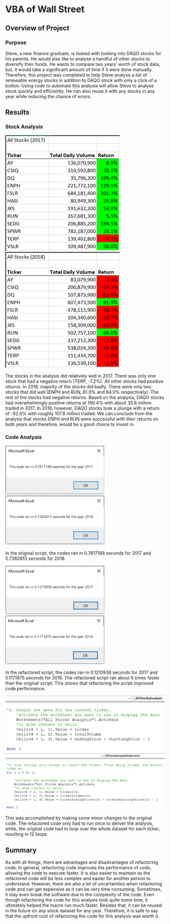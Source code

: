 # VBA of Wall Street
## Overview of Project
### Purpose
Steve, a new finance graduate, is tasked with looking into DAQO stocks for his parents. He would also like to analyse a handful of other stocks to diversify their funds. He wants to compare two years’ worth of stock data, but, it would take a significant amount of time if it were done manually. Therefore, this project was completed to help Steve analyse a list of renewable energy stocks in addition to DAQO stock with only a click of a button. Using code to automate this analysis will allow Steve to analyse stock quickly and efficiently. He can also reuse it with any stocks in any year while reducing the chance of errors.

## Results
### Stock Analysis

![All Stocks Analysis 2017](resources/AllStocksAnalysis2017.png)
![All Stocks Analysis 2018](resources/AllStocksAnalysis2018.png)

The stocks in the analysis did relatively well in 2017. There was only one stock that had a negative return (TERP, -7.2%). All other stocks had positive returns. In 2018, majority of the stocks did badly. There were only two stocks that did well (ENPH and RUN, 81.9% and 84.0% respectively). The rest of the stocks had negative returns. Based on the analysis, DAQO stocks had overwhelmingly positive returns at 199.4% with about 35.8 million traded in 2017. In 2018, however, DAQO stocks took a plunge with a return of -62.6% with roughly 107.8 million traded. We can conclude from the analysis that stocks ENPH and RUN were successful with their returns on both years and therefore, would be a good choice to invest in.

### Code Analysis

![Original Runtime 2017](resources/OGruntime_2017.png)
![Original Runtime 2018](resources/OGruntime_2018.png)

In the original script, the codes ran in 0.7617188 seconds for 2017 and 0.7382813 seconds for 2018.

![Refactored Runtime 2017](resources/VBA_Challenge_2017.png)
![Refactored Runtime 2018](resources/VBA_Challenge_2018.png)

In the refactored script, the codes ran in 0.1210938 seconds for 2017 and 0.1171875 seconds for 2018. The refactored script ran about 6 times faster than the original script. This shows that refactoring the script improved code performance.

![Original Code](resources/OGcode.png)
![Refactored Code](resources/refactoredCode.png)

This was accomplished by making some minor changes to the original code. The refactored code only had to run once to deliver the analysis, while, the original code had to loop over the whole dataset for each ticker, resulting in 12 loops.

## Summary
As with all things, there are advantages and disadvantages of refactoring code. In general, refactoring code improves the performance of code, allowing the code to execute faster. It is also easier to maintain as the refactored code will be less complex and easier for another person to understand. However, there are also a lot of uncertainties when refactoring code and can get expensive as it can be very time consuming. Sometimes, it may even break the software due to the complexity of the code.
Even though refactoring the code for this analysis took quite some time, it ultimately helped the macro run much faster. Besides that, it can be reused in the future on any stock dataset for any year. Therefore, it is safe to say that the upfront cost of refactoring the code for this analysis was worth it.
